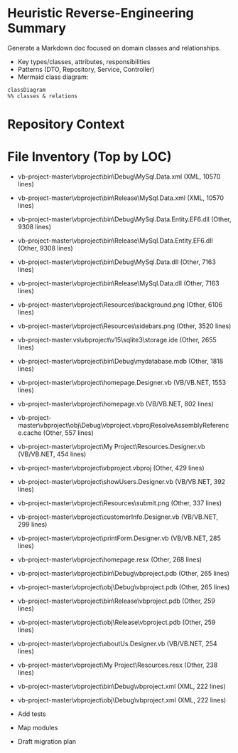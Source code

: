 # Heuristic Reverse-Engineering Summary

Generate a Markdown doc focused on domain classes and relationships.
- Key types/classes, attributes, responsibilities
- Patterns (DTO, Repository, Service, Controller)
- Mermaid class diagram:
```mermaid
classDiagram
%% classes & relations
```


# Repository Context
# File Inventory (Top by LOC)
- vb-project-master\vbproject\bin\Debug\MySql.Data.xml (XML, 10570 lines)
- vb-project-master\vbproject\bin\Release\MySql.Data.xml (XML, 10570 lines)
- vb-project-master\vbproject\bin\Debug\MySql.Data.Entity.EF6.dll (Other, 9308 lines)
- vb-project-master\vbproject\bin\Release\MySql.Data.Entity.EF6.dll (Other, 9308 lines)
- vb-project-master\vbproject\bin\Debug\MySql.Data.dll (Other, 7163 lines)
- vb-project-master\vbproject\bin\Release\MySql.Data.dll (Other, 7163 lines)
- vb-project-master\vbproject\Resources\background.png (Other, 6106 lines)
- vb-project-master\vbproject\Resources\sidebars.png (Other, 3520 lines)
- vb-project-master\.vs\vbproject\v15\sqlite3\storage.ide (Other, 2655 lines)
- vb-project-master\vbproject\bin\Debug\mydatabase.mdb (Other, 1818 lines)
- vb-project-master\vbproject\homepage.Designer.vb (VB/VB.NET, 1553 lines)
- vb-project-master\vbproject\homepage.vb (VB/VB.NET, 802 lines)
- vb-project-master\vbproject\obj\Debug\vbproject.vbprojResolveAssemblyReference.cache (Other, 557 lines)
- vb-project-master\vbproject\My Project\Resources.Designer.vb (VB/VB.NET, 454 lines)
- vb-project-master\vbproject\vbproject.vbproj (Other, 429 lines)
- vb-project-master\vbproject\showUsers.Designer.vb (VB/VB.NET, 392 lines)
- vb-project-master\vbproject\Resources\submit.png (Other, 337 lines)
- vb-project-master\vbproject\customerInfo.Designer.vb (VB/VB.NET, 299 lines)
- vb-project-master\vbproject\printForm.Designer.vb (VB/VB.NET, 285 lines)
- vb-project-master\vbproject\homepage.resx (Other, 268 lines)
- vb-project-master\vbproject\bin\Debug\vbproject.pdb (Other, 265 lines)
- vb-project-master\vbproject\obj\Debug\vbproject.pdb (Other, 265 lines)
- vb-project-master\vbproject\bin\Release\vbproject.pdb (Other, 259 lines)
- vb-project-master\vbproject\obj\Release\vbproject.pdb (Other, 259 lines)
- vb-project-master\vbproject\aboutUs.Designer.vb (VB/VB.NET, 254 lines)
- vb-project-master\vbproject\My Project\Resources.resx (Other, 238 lines)
- vb-project-master\vbproject\bin\Debug\vbproject.xml (XML, 222 lines)
- vb-project-master\vbproject\obj\Debug\vbproject.xml (XML, 222 lines)

- Add tests
- Map modules
- Draft migration plan
